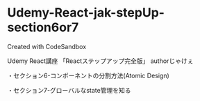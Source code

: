 # Udemy-React-jak-stepUp-section6or7
Created with CodeSandbox

Udemy React講座 「Reactステップアップ完全版」 authorじゃけぇ

・セクション6-コンポーネントの分割方法(Atomic Design)

・セクション7-グローバルなstate管理を知る
